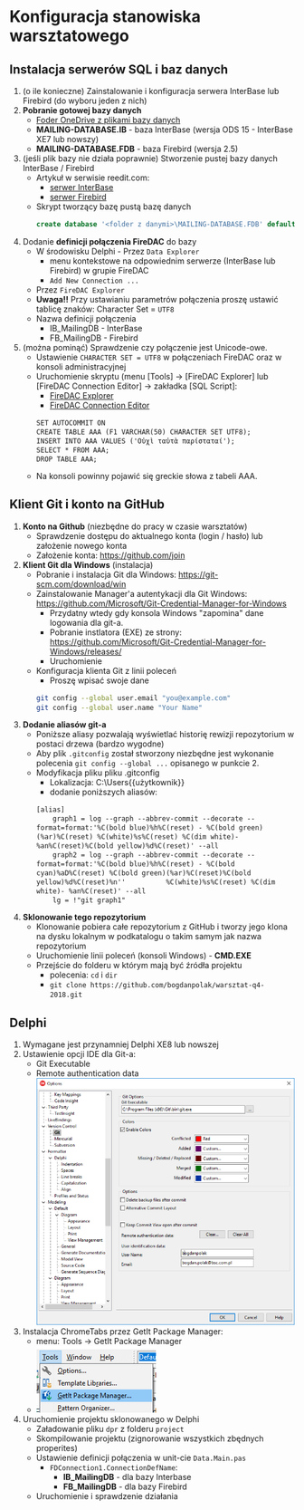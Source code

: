 # Konfiguracja stanowiska warsztatowego 

##  Instalacja serwerów SQL i baz danych

1. (o ile konieczne) Zainstalowanie i konfiguracja serwera InterBase lub Firebird (do wyboru jeden z nich)
2. **Pobranie gotowej bazy danych**
	* [Foder OneDrive z plikami bazy danych](https://1drv.ms/f/s!An4rcuXGtj40-xWySBwS1XbG1ZXy)
	* **MAILING-DATABASE.IB** - baza InterBase (wersja ODS 15 - InterBase XE7 lub nowszy)
	* **MAILING-DATABASE.FDB** - baza Firebird (wersja 2.5)
2. (jeśli plik bazy nie działa poprawnie) Stworzenie pustej bazy danych InterBase / Firebird
	* Artykuł w serwisie reedit.com:
		* [serwer InterBase](https://www.reddit.com/user/BogdanPolakBSC/comments/9cymje/)
		* [serwer Firebird](https://www.reddit.com/user/BogdanPolakBSC/comments/9cyrh2/)
	* Skrypt tworzący bazę pustą bazę danych
		```sql
		create database '<folder z danymi>\MAILING-DATABASE.FDB' default character set UTF_8;
		```
3. Dodanie **definicji połączenia FireDAC** do bazy
	* W środowisku Delphi - Przez ```Data Explorer```
		* menu kontekstowe na odpowiednim serwerze (InterBase lub Firebird) w grupie FireDAC
		* ```Add New Connection ...```
	* Przez ```FireDAC Explorer```
	* **Uwaga!!** Przy ustawianiu parametrów połączenia proszę ustawić tablicę znaków: Character Set = ```UTF8```
	* Nazwa definicji połączenia
		* IB_MailingDB - InterBase 
		* FB_MailingDB - Firebird
4. (można pominąć) Sprawdzenie czy połączenie jest Unicode-owe.
	* Ustawienie ```CHARACTER SET = UTF8``` w połączeniach FireDAC oraz w konsoli administracyjnej
	* Uruchomienie skryptu (menu [Tools] -> [FireDAC Explorer] lub [FireDAC Connection Editor] -> zakładka [SQL Script]:
		* [FireDAC Explorer](http://docwiki.embarcadero.com/RADStudio/Tokyo/en/Setting_up_Connections_(FireDAC)#Using_the_FDExplorer_Utility)
		* [FireDAC Connection Editor](http://docwiki.embarcadero.com/RADStudio/Tokyo/en/Setting_up_Connections_(FireDAC)#Using_the_TFDConnection_Design-Time_Editor)
		```
		SET AUTOCOMMIT ON
		CREATE TABLE AAA (F1 VARCHAR(50) CHARACTER SET UTF8);
		INSERT INTO AAA VALUES ('Οὐχὶ ταὐτὰ παρίσταταί');
		SELECT * FROM AAA;
		DROP TABLE AAA;
		```
	* Na konsoli powinny pojawić się greckie słowa z tabeli AAA.

## Klient Git i konto na GitHub
		
1. **Konto na Github** (niezbędne do pracy w czasie warsztatów)
	* Sprawdzenie dostępu do aktualnego konta (login / hasło) lub założenie nowego konta
	* Założenie konta: https://github.com/join 
2. **Klient Git dla Windows** (instalacja)
	* Pobranie i instalacja Git dla Windows: https://git-scm.com/download/win
	* Zainstalowanie Manager'a autentykacji dla Git Windows: https://github.com/Microsoft/Git-Credential-Manager-for-Windows
		* Przydatny wtedy gdy konsola Windows "zapomina" dane logowania dla git-a.
		* Pobranie instlatora (EXE) ze strony: https://github.com/Microsoft/Git-Credential-Manager-for-Windows/releases/
		* Uruchomienie
	* Konfiguracja klienta Git z linii poleceń
		* Proszę wpisać swoje dane
		```sh
		git config --global user.email "you@example.com"
		git config --global user.name "Your Name"
		```
3. **Dodanie aliasów git-a**
	* Poniższe aliasy pozwalają wyświetlać historię rewizji repozytorium w postaci drzewa (bardzo wygodne)
	* Aby plik ```.gitconfig``` został stworzony niezbędne jest wykonanie polecenia ```git config --global ...``` opisanego w punkcie 2.
	* Modyfikacja pliku pliku .gitconfig
		* Lokalizacja: C:\Users\{{użytkownik}}
		* dodanie poniższych aliasów:
		```
		[alias]
			graph1 = log --graph --abbrev-commit --decorate --format=format:'%C(bold blue)%h%C(reset) - %C(bold green)(%ar)%C(reset) %C(white)%s%C(reset) %C(dim white)- %an%C(reset)%C(bold yellow)%d%C(reset)' --all
			graph2 = log --graph --abbrev-commit --decorate --format=format:'%C(bold blue)%h%C(reset) - %C(bold cyan)%aD%C(reset) %C(bold green)(%ar)%C(reset)%C(bold yellow)%d%C(reset)%n''          %C(white)%s%C(reset) %C(dim white)- %an%C(reset)' --all
			lg = !"git graph1"
		```
4. **Sklonowanie tego repozytorium**
	* Klonowanie pobiera całe repozytorium z GitHub i tworzy jego klona na dysku lokalnym w podkatalogu o takim samym jak nazwa repozytorium
	* Uruchomienie linii poleceń (konsoli Windows) - **CMD.EXE**
	* Przejście do folderu w którym mają być źródła projektu
		* polecenia: ```cd``` i ```dir```
		* ```git clone https://github.com/bogdanpolak/warsztat-q4-2018.git```

## Delphi

1. Wymagane jest przynamniej Delphi XE8 lub nowszej
2. Ustawienie opcji IDE dla Git-a:
	* Git Executable
	* Remote authentication data
	![](./../assets/images/opcje-IDE-dla-Gita.png)
3. Instalacja ChromeTabs przez GetIt Package Manager:
	* menu: Tools -> GetIt Package Manager
	* ![](./../assets/images/getit-manager.png)
4. Uruchomienie projektu sklonowanego w Delphi
	* Załadowanie pliku ```dpr``` z folderu ```project```
	* Skompilowanie projektu (zignorowanie wszystkich zbędnych properites)
	* Ustawienie definicji połączenia w unit-cie ```Data.Main.pas```
		*  ```FDConnection1.ConnectionDefName```:
			* **IB_MailingDB** - dla bazy Interbase
			* **FB_MailingDB** - dla bazy Firebird
	* Uruchomienie i sprawdzenie działania

